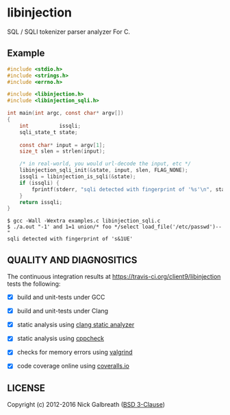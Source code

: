 libinjection
============

SQL / SQLI tokenizer parser analyzer For C.



## Example

```c
#include <stdio.h>
#include <strings.h>
#include <errno.h>

#include <libinjection.h>
#include <libinjection_sqli.h>

int main(int argc, const char* argv[])
{
    int          issqli;
    sqli_state_t state;
  
    const char* input = argv[1];
    size_t slen = strlen(input);

    /* in real-world, you would url-decode the input, etc */
    libinjection_sqli_init(&state, input, slen, FLAG_NONE);
    issqli = libinjection_is_sqli(&state);
    if (issqli) {
        fprintf(stderr, "sqli detected with fingerprint of '%s'\n", state.fingerprint);
    }
    return issqli;
}
```

```
$ gcc -Wall -Wextra examples.c libinjection_sqli.c
$ ./a.out "-1' and 1=1 union/* foo */select load_file('/etc/passwd')--"
sqli detected with fingerprint of 's&1UE'
```

## QUALITY AND DIAGNOSITICS

The continuous integration results at
https://travis-ci.org/client9/libinjection tests the following:

- [x] build and unit-tests under GCC
- [x] build and unit-tests under Clang
- [x] static analysis using [clang static analyzer](http://clang-analyzer.llvm.org)
- [x] static analysis using [cppcheck](https://github.com/danmar/cppcheck)
- [x] checks for memory errors using [valgrind](http://valgrind.org/)
- [x] code coverage online using [coveralls.io](https://coveralls.io/github/client9/libinjection)



## LICENSE

Copyright (c) 2012-2016 Nick Galbreath ([BSD 3-Clause](http://opensource.org/licenses/BSD-3-Clause))




